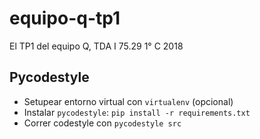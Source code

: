 # equipo-q-tp1
El TP1 del equipo Q, TDA I 75.29 1° C 2018

## Pycodestyle

- Setupear entorno virtual con `virtualenv` (opcional)
- Instalar `pycodestyle`: `pip install -r requirements.txt`
- Correr codestyle con `pycodestyle src`

